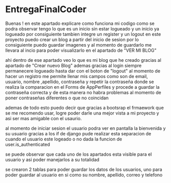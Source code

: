 # EntregaFinalCoder

Buenas ! en este apartado explicare como funciona mi codigo
como se podra observar tengo lo que es un inicio sin estar logueado y un inicio ya logueado
por consiguiente tambien integre un register y un logout 
en este proyecto puedo crear un blog a partir del inicio de sesion 
por lo consiguiente puedo guardar imagenes y al momento de guardarlo
me llevara al incio para poder visualizarlo en el apartado de "VER MI BLOG"

ahi dentro de ese apartado veo lo que es mi blog que he creado gracias al apartado de "Crear nuevo Blog"
ademas gracias al login siempre permanecere logueado hasta dar con el boton de "logout"
al momento de hacer un registro me permite llenar mis campos como son de email, usuario, nombre
,apellido, contraseña y repetir la contraseña donde se realiza la comparacion en el Forms de AppPerfiles
y procede a guardar la contraseña correcta y de esta manera no habra problemas al momento de poner contraseñas
diferentes o que no coincidan

ademas de todo esto puedo decir que gracias a bootsrap el frmaework que se me recomendo usar, logre poder darle
una mejor vista a mi proyecto y asi ser mas amigable con el usaurio.

al momento de iniciar sesion el usuario podra ver en pantalla la bienvenida y su usuario
gracias a los if de django pude realizar esta separacion de cuando el usuario este logeado
o no dada la funcion de user.is_authenticated 

se puede observar que cada uno de los apartados esta visible para el usuario y asi poder 
manejarlos a su totalidad

se crearon 2 tablas para poder guardar los datos de los usuarios, uno para poder guardar
al usuario en si como su nombre, apellido, correo y telefono 

